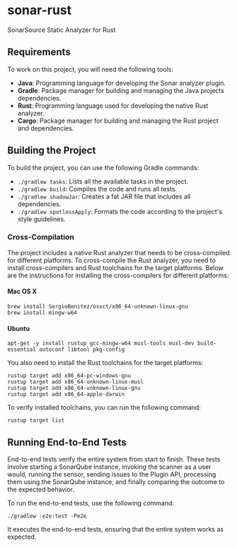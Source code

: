 # sonar-rust

SonarSource Static Analyzer for Rust

## Requirements

To work on this project, you will need the following tools:

- **Java**: Programming language for developing the Sonar analyzer plugin.
- **Gradle**: Package manager for building and managing the Java projects dependencies.
- **Rust**: Programming language used for developing the native Rust analyzer.
- **Cargo**: Package manager for building and managing the Rust project and dependencies.

## Building the Project

To build the project, you can use the following Gradle commands:

- `./gradlew tasks`: Lists all the available tasks in the project.
- `./gradlew build`: Compiles the code and runs all tests.
- `./gradlew shadowJar`: Creates a fat JAR file that includes all dependencies.
- `./gradlew spotlessApply`: Formats the code according to the project's style guidelines.

### Cross-Compilation

The project includes a native Rust analyzer that needs to be cross-compiled for different platforms. To cross-compile the Rust analyzer, 
you need to install cross-compilers and Rust toolchains for the target platforms. Below are the instructions for installing the 
cross-compilers for different platforms:

#### Mac OS X

```shell
brew install SergioBenitez/osxct/x86_64-unknown-linux-gnu
brew install mingw-w64

```

#### Ubuntu

```shell
apt-get -y install rustup gcc-mingw-w64 musl-tools musl-dev build-essential autoconf libtool pkg-config
```

You also need to install the Rust toolchains for the target platforms:

```shell
rustup target add x86_64-pc-windows-gnu
rustup target add x86_64-unknown-linux-musl
rustup target add x86_64-unknown-linux-gnu
rustup target add x86_64-apple-darwin
```

To verify installed toolchains, you can run the following command:

```shell
rustup target list
```


## Running End-to-End Tests

End-to-end tests verify the entire system from start to finish. These tests involve starting a SonarQube instance, invoking the scanner as a user would, running the sensor, sending issues to the Plugin API, processing them using the SonarQube instance, and finally comparing the outcome to the expected behavior.

To run the end-to-end tests, use the following command:

```
./gradlew :e2e:test -Pe2e
```

It executes the end-to-end tests, ensuring that the entire system works as expected.
